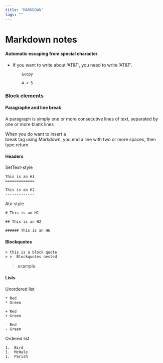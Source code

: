 ```yaml
---
title: "MARKDOWN"
tags: ""
---
```


# Markdown notes

#### Automatic escaping from special character

-   If you  want to write about ‘AT&T’, you need to write ‘AT&T’.

        	&copy

        	4 < 5  

### Block elements

#### Paragraphe and line break

A paragraph is simply one or more consecutive lines of text, separated by one or more blank lines

When you do want to insert a <br /> break tag using Markdown, you end a line with two or more spaces, then type return.

#### Headers

SetText-style

    This is an H1	
    =============

    This is an H2
    -------------

Atx-style

    # This is an H1

    ## This is an H2

    ###### This is an H6

#### Blockquotes

    > this is a block quote
    > >  Blockquotes nested

> example

#### Lists

Unordered list

    * Red
    * Green

    + Red
    + Green

    - Red
    - Green

Ordered list

    1.  Bird
    1.  McHale
    1.  Parish
